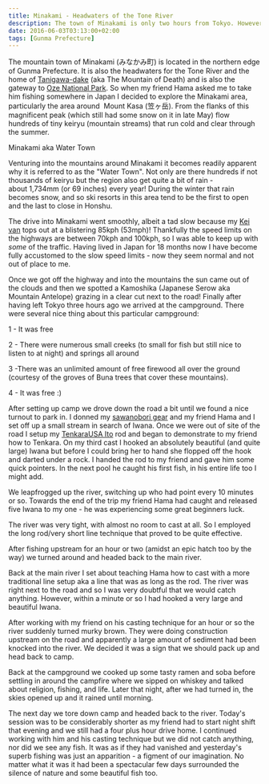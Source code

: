 ```yaml
---
title: Minakami - Headwaters of the Tone River
description: The town of Minakami is only two hours from Tokyo. However, it is a great destination for those looking to escape the madness of Tokyo & find some serenity...
date: 2016-06-03T03:13:00+02:00
tags: [Gunma Prefecture]
---
```

<div class=“text-lg m-2”>
<p class="mb-2">The mountain town of Minakami (みなかみ町) is located in the northern edge of Gunma Prefecture. It is also the headwaters for the Tone River and the home of <a href="https://www.fallfishtenkara.com/tanigawadake/" target="_blank" rel="noopener noreferrer">Tanigawa-dake</a> (aka The Mountain of Death) and is also the gateway to <a href="https://www.fallfishtenkara.com/oze-national-park/" target="_blank" rel="noopener noreferrer">Oze National Park</a>. So when my friend Hama asked me to take him fishing somewhere in Japan I decided to explore the Minakami area, particularly the area around  Mount Kasa (笠ヶ岳). From the flanks of this magnificent peak (which still had some snow on it in late May) flow hundreds of tiny keiryu (mountain streams) that run cold and clear through the summer.</p>

<p class="mt-2 mb-2 font-semibold">Minakami aka Water Town</p>

<p class="mt-2 mb-2">Venturing into the mountains around Minakami it becomes readily apparent why it is referred to as the "Water Town". Not only are there hundreds if not thousands of keiryu but the region also get quite a bit of rain - about 1,734mm (or 69 inches) every year! During the winter that rain becomes snow, and so ski resorts in this area tend to be the first to open and the last to close in Honshu.</p>

<p class="mt-2 mb-2">The drive into Minakami went smoothly, albeit a tad slow because my <a href="https://www.fallfishtenkara.com/kei-cars/" target="_blank" rel="noopener noreferrer">Kei van</a> tops out at a blistering 85kph (53mph)! Thankfully the speed limits on the highways are between 70kph and 100kph, so I was able to keep up with <em>some</em> of the traffic. Having lived in Japan for 18 months now I have become fully accustomed to the slow speed limits - now they seem normal and not out of place to me.</p>

<p class="mt-2 mb-2">Once we got off the highway and into the mountains the sun came out of the clouds and then we spotted a Kamoshika (Japanese Serow aka Mountain Antelope) grazing in a clear cut next to the road! Finally after having left Tokyo three hours ago we arrived at the campground. There were several nice thing about this particular campground:</p>

<p class="mt-2 mb-2">1 - It was free</p>
<p class="mt-2 mb-2">2 - There were numerous small creeks (to small for fish but still nice to listen to at night) and springs all around</p>
<p class="mt-2 mb-2">3 -There was an unlimited amount of free firewood all over the ground (courtesy of the groves of Buna trees that cover these mountains).</p>
<p class="mt-2 mb-2">4 - It was free :)</p>

<p class="mt-2 mb-2">After setting up camp we drove down the road a bit until we found a nice turnout to park in. I donned my <a href="https://www.fallfishtenkara.com/sawanobori-stream-climbing-shoes/" target="_blank" rel="noopener noreferrer">sawanobori gear</a> and my friend Hama and I set off up a small stream in search of Iwana. Once we were out of site of the road I setup my <a href="https://www.fallfishtenkara.com/about/my-tenkara-rods/" target="_blank" rel="noopener noreferrer">TenkaraUSA Ito</a> rod and began to demonstrate to my friend how to Tenkara. On my third cast I hooked an absolutely beautiful (and quite large) Iwana but before I could bring her to hand she flopped off the hook and darted under a rock. I handed the rod to my friend and gave him some quick pointers. In the next pool he caught his first fish, in his entire life too I might add.</p>

<p class="mt-2 mb-2">We leapfrogged up the river, switching up who had point every 10 minutes or so. Towards the end of the trip my friend Hama had caught and released five Iwana to my one - he was experiencing some great beginners luck.</p>

<p class="mt-2 mb-2">The river was very tight, with almost no room to cast at all. So I employed the long rod/very short line technique that proved to be quite effective.</p>

<p class="mt-2 mb-2">After fishing upstream for an hour or two (amidst an epic hatch too by the way) we turned around and headed back to the main river.</p>

<p class="mt-2 mb-2">Back at the main river I set about teaching Hama how to cast with a more traditional line setup aka a line that was as long as the rod. The river was right next to the road and so I was very doubtful that we would catch anything. However, within a minute or so I had hooked a very large and beautiful Iwana.</p>

<p class="mt-2 mb-2">After working with my friend on his casting technique for an hour or so the river suddenly turned murky brown. They were doing construction upstream on the road and apparently a large amount of sediment had been knocked into the river. We decided it was a sign that we should pack up and head back to camp.</p>

<p class="mt-2 mb-2">Back at the campground we cooked up some tasty ramen and soba before settling in around the campfire where we sipped on whiskey and talked about religion, fishing, and life. Later that night, after we had turned in, the skies opened up and it rained until morning.</p>

<p class="mt-2 mb-2">The next day we tore down camp and headed back to the river. Today's session was to be considerably shorter as my friend had to start night shift that evening and we still had a four plus hour drive home. I continued working with him and his casting technique but we did not catch anything, nor did we see any fish. It was as if they had vanished and yesterday's superb fishing was just an apparition - a figment of our imagination. No matter what it was it had been a spectacular few days surrounded the silence of nature and some beautiful fish too.</p>

<img class="w-8/12 rounded-lg shadow-lg mx-auto" src="" alt="" />
</div>